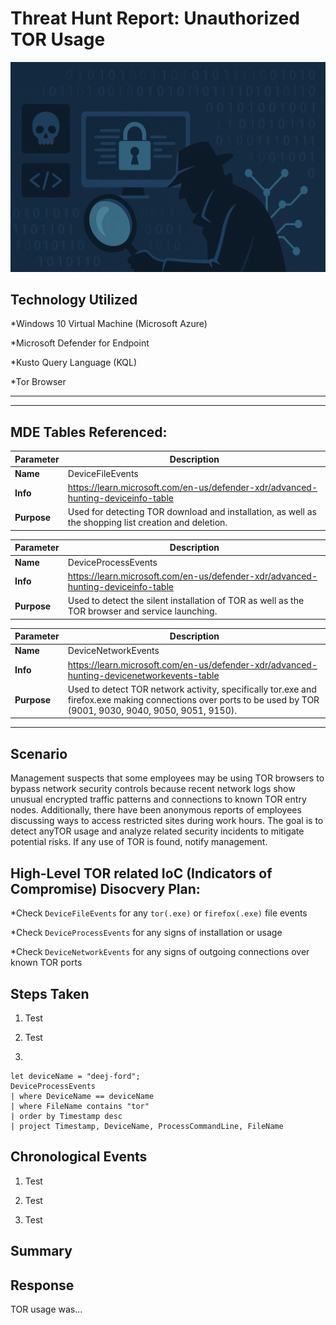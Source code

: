 # Threat Hunt Report: Unauthorized TOR Usage

<img src="images/hero.png" alt="hero image" width=600/><br />

## Technology Utilized

*Windows 10 Virtual Machine (Microsoft Azure)

*Microsoft Defender for Endpoint

*Kusto Query Language (KQL)

*Tor Browser

<hr>


---

## MDE Tables Referenced:
| **Parameter**       | **Description**                                                              |
|---------------------|------------------------------------------------------------------------------|
| **Name**| DeviceFileEvents|
| **Info**|https://learn.microsoft.com/en-us/defender-xdr/advanced-hunting-deviceinfo-table|
| **Purpose**| Used for detecting TOR download and installation, as well as the shopping list creation and deletion. |

| **Parameter**       | **Description**                                                              |
|---------------------|------------------------------------------------------------------------------|
| **Name**| DeviceProcessEvents|
| **Info**|https://learn.microsoft.com/en-us/defender-xdr/advanced-hunting-deviceinfo-table|
| **Purpose**| Used to detect the silent installation of TOR as well as the TOR browser and service launching.|

| **Parameter**       | **Description**                                                              |
|---------------------|------------------------------------------------------------------------------|
| **Name**| DeviceNetworkEvents|
| **Info**|https://learn.microsoft.com/en-us/defender-xdr/advanced-hunting-devicenetworkevents-table|
| **Purpose**| Used to detect TOR network activity, specifically tor.exe and firefox.exe making connections over ports to be used by TOR (9001, 9030, 9040, 9050, 9051, 9150).|

---



## Scenario

Management suspects that some employees may be using TOR browsers to bypass network security controls because recent network logs show unusual encrypted traffic patterns and connections to known TOR entry nodes. Additionally, there have been anonymous reports of employees discussing ways to access restricted sites during work hours. The goal is to detect anyTOR usage and analyze related security incidents to mitigate potential risks. If any use of TOR is found, notify management.

## High-Level TOR related IoC (Indicators of Compromise) Disocvery Plan:

*Check `DeviceFileEvents` for any `tor(.exe)` or `firefox(.exe)` file events

*Check `DeviceProcessEvents` for any signs of installation or usage

*Check `DeviceNetworkEvents` for any signs of outgoing connections over known TOR ports 

## Steps Taken

1. Test

2. Test

3. 
```
let deviceName = "deej-ford";
DeviceProcessEvents
| where DeviceName == deviceName
| where FileName contains "tor"
| order by Timestamp desc
| project Timestamp, DeviceName, ProcessCommandLine, FileName
```

## Chronological Events

1. Test

2. Test

3. Test

## Summary



## Response

TOR usage was...

